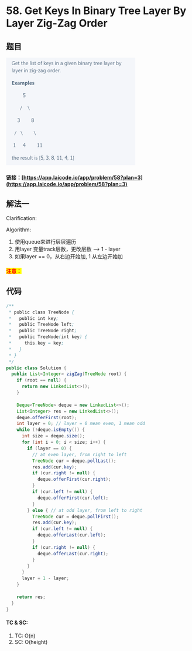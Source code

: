 # 58. Get Keys In Binary Tree Layer By Layer Zig-Zag Order

## 题目

![](<../../.gitbook/assets/image (134) (1) (1).png>)

#### 链接：[https://app.laicode.io/app/problem/58?plan=3](https://app.laicode.io/app/problem/58?plan=3)

## 解法一

Clarification:&#x20;

Algorithm:&#x20;

1. 使用queue来进行层层遍历
2. 用layer 变量track层数，更改层数 --> 1 - layer
3. 如果layer == 0，从右边开始加, 1 从左边开始加

#### <mark style="color:red;">注意：</mark>

## 代码

```java
/**
 * public class TreeNode {
 *   public int key;
 *   public TreeNode left;
 *   public TreeNode right;
 *   public TreeNode(int key) {
 *     this.key = key;
 *   }
 * }
 */
public class Solution {
  public List<Integer> zigZag(TreeNode root) {
    if (root == null) {
      return new LinkedList<>(); 
    }

    Deque<TreeNode> deque = new LinkedList<>();
    List<Integer> res = new LinkedList<>();
    deque.offerFirst(root);
    int layer = 0; // layer = 0 mean even, 1 mean odd
    while (!deque.isEmpty()) {
      int size = deque.size();
      for (int i = 0; i < size; i++) {
        if (layer == 0) {
          // at even layer, from right to left
          TreeNode cur = deque.pollLast();
          res.add(cur.key);
          if (cur.right != null) {
            deque.offerFirst(cur.right);
          }
          if (cur.left != null) {
            deque.offerFirst(cur.left);
          }
        } else { // at odd layer, from left to right
          TreeNode cur = deque.pollFirst();
          res.add(cur.key);
          if (cur.left != null) {
            deque.offerLast(cur.left);
          }
          if (cur.right != null) {
            deque.offerLast(cur.right);
          }
        }
      }
      layer = 1 - layer;
    }
    
    return res;
  }
}

```

#### TC & SC:&#x20;

1. TC: O(n)
2. SC: O(height)

